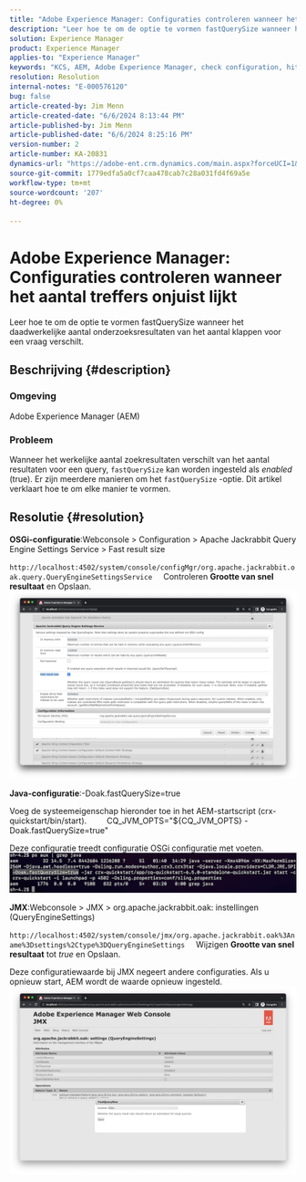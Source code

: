 ```yaml
---
title: "Adobe Experience Manager: Configuraties controleren wanneer het aantal treffers onjuist lijkt"
description: "Leer hoe te om de optie te vormen fastQuerySize wanneer het daadwerkelijke aantal onderzoeksresultaten van het aantal klappen voor een vraag verschilt."
solution: Experience Manager
product: Experience Manager
applies-to: "Experience Manager"
keywords: "KCS, AEM, Adobe Experience Manager, check configuration, hits number incorrect, How To, fastQuerySize"
resolution: Resolution
internal-notes: "E-000576120"
bug: false
article-created-by: Jim Menn
article-created-date: "6/6/2024 8:13:44 PM"
article-published-by: Jim Menn
article-published-date: "6/6/2024 8:25:16 PM"
version-number: 2
article-number: KA-20831
dynamics-url: "https://adobe-ent.crm.dynamics.com/main.aspx?forceUCI=1&pagetype=entityrecord&etn=knowledgearticle&id=e7a4ac42-4124-ef11-840a-000d3a338844"
source-git-commit: 1779edfa5a0cf7caa478cab7c28a031fd4f69a5e
workflow-type: tm+mt
source-wordcount: '207'
ht-degree: 0%

---
```


# Adobe Experience Manager: Configuraties controleren wanneer het aantal treffers onjuist lijkt


Leer hoe te om de optie te vormen fastQuerySize wanneer het daadwerkelijke aantal onderzoeksresultaten van het aantal klappen voor een vraag verschilt.

## Beschrijving {#description}


### <b>Omgeving</b>

Adobe Experience Manager (AEM)

### <b>Probleem</b>

Wanneer het werkelijke aantal zoekresultaten verschilt van het aantal resultaten voor een query, `fastQuerySize` kan worden ingesteld als *enabled* (true).
Er zijn meerdere manieren om het `fastQuerySize` -optie. Dit artikel verklaart hoe te om elke manier te vormen.


## Resolutie {#resolution}


<b>OSGi-configuratie</b>:Webconsole > Configuration > Apache Jackrabbit Query Engine Settings Service > Fast result size

`http://localhost:4502/system/console/configMgr/org.apache.jackrabbit.oak.query.QueryEngineSettingsService`
    Controleren <b>Grootte van snel resultaat</b> en Opslaan.
   ![](assets/cef3b476-b74f-ed11-bba2-0022480867bd.png)

<b>Java-configuratie</b>:-Doak.fastQuerySize=true

Voeg de systeemeigenschap hieronder toe in het AEM-startscript (crx-quickstart/bin/start).
        CQ_JVM_OPTS=&quot;${CQ_JVM_OPTS} -Doak.fastQuerySize=true&quot;

Deze configuratie treedt configuratie OSGi configuratie met voeten.
    ![](assets/4afe8a85-b74f-ed11-bba2-0022480867bd.png)

<b>JMX</b>:Webconsole > JMX > org.apache.jackrabbit.oak: instellingen (QueryEngineSettings)

`http://localhost:4502/system/console/jmx/org.apache.jackrabbit.oak%3Aname%3Dsettings%2Ctype%3DQueryEngineSettings`
    Wijzigen <b>Grootte van snel resultaat</b> tot *true* en Opslaan.

Deze configuratiewaarde bij JMX negeert andere configuraties. Als u opnieuw start, AEM wordt de waarde opnieuw ingesteld.
![](assets/8592cd98-b74f-ed11-bba2-0022480867bd.png)
